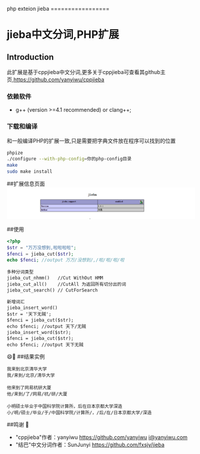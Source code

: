 php exteion jieba =================

jieba中文分词,PHP扩展
=====================

## Introduction
此扩展是基于cppjieba中文分词,更多关于cppjieba可查看其github主页,https://github.com/yanyiwu/cppjieba

### 依赖软件
* g++ (version >=4.1 recommended) or clang++;

### 下载和编译

和一般编译PHP的扩展一致,只是需要把字典文件放在程序可以找到的位置

```sh
phpize
./configure --with-php-config=你的php-config目录
make
sudo make install
```

##扩展信息页面
![phpinfo](https://raw.githubusercontent.com/HughNian/php_jieba_ext/master/jieba.png)

##使用
```php
<?php
$str = "万万没想到,啦啦啦啦";
$fenci = jieba_cut($str);
echo $fenci; //output 万万/没想到/,/啦/啦/啦/啦
```
```
多种分词类型
jieba_cut_nhmm()   //Cut WithOut HMM
jieba_cut_all()    //CutAll 为返回所有切分出的词
jieba_cut_search() // CutForSearch
```
```
新增词汇
jieba_insert_word()
$str = '天下无贼';
$fenci = jieba_cut($str);
echo $fenci; //output 天下/无贼
jieba_insert_word($str);
$fenci = jieba_cut($str);
echo $fenci; //output 天下无贼
```
:smile::clap:
##结果实例
```
我来到北京清华大学
我/来到/北京/清华大学

他来到了网易杭研大厦
他/来到/了/网易/杭/研/大厦

小明硕士毕业于中国科学院计算所，后在日本京都大学深造
小/明/硕士/毕业/于/中国科学院/计算所/，/后/在/日本京都大学/深造
```

##鸣谢 :beers:
* "cppjieba"作者：yanyiwu https://github.com/yanyiwu i@yanyiwu.com
* "结巴"中文分词作者：SunJunyi https://github.com/fxsjy/jieba

